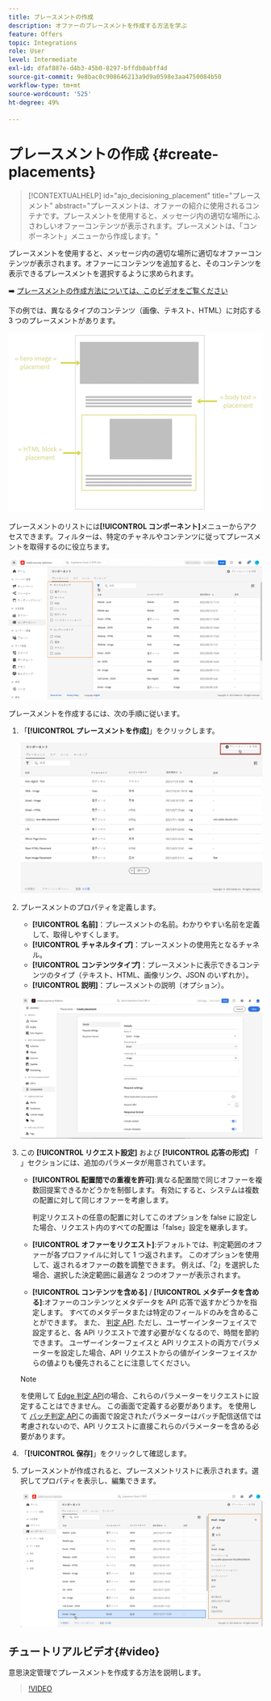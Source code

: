 ```yaml
---
title: プレースメントの作成
description: オファーのプレースメントを作成する方法を学ぶ
feature: Offers
topic: Integrations
role: User
level: Intermediate
exl-id: dfaf887e-d4b3-45b0-8297-bffdb0abff4d
source-git-commit: 9e8bac0c908646213a9d9a0598e3aa4750084b50
workflow-type: tm+mt
source-wordcount: '525'
ht-degree: 49%

---
```


# プレースメントの作成 {#create-placements}

>[!CONTEXTUALHELP]
>id="ajo_decisioning_placement"
>title="プレースメント"
>abstract="プレースメントは、オファーの紹介に使用されるコンテナです。プレースメントを使用すると、メッセージ内の適切な場所にふさわしいオファーコンテンツが表示されます。プレースメントは、「コンポーネント」メニューから作成します。"

プレースメントを使用すると、メッセージ内の適切な場所に適切なオファーコンテンツが表示されます。オファーにコンテンツを追加すると、そのコンテンツを表示できるプレースメントを選択するように求められます。

➡️ [プレースメントの作成方法については、このビデオをご覧ください](#video)

下の例では、異なるタイプのコンテンツ（画像、テキスト、HTML）に対応する 3 つのプレースメントがあります。

![](../assets/offers_placement_schema.png)

プレースメントのリストには&#x200B;**[!UICONTROL コンポーネント]**&#x200B;メニューからアクセスできます。フィルターは、特定のチャネルやコンテンツに従ってプレースメントを取得するのに役立ちます。

![](../assets/placements_filter.png)

プレースメントを作成するには、次の手順に従います。

1. 「**[!UICONTROL プレースメントを作成]**」をクリックします。

   ![](../assets/offers_placement_creation.png)

1. プレースメントのプロパティを定義します。

   * **[!UICONTROL 名前]**：プレースメントの名前。わかりやすい名前を定義して、取得しやすくします。
   * **[!UICONTROL チャネルタイプ]**：プレースメントの使用先となるチャネル。
   * **[!UICONTROL コンテンツタイプ]**：プレースメントに表示できるコンテンツのタイプ（テキスト、HTML、画像リンク、JSON のいずれか）。
   * **[!UICONTROL 説明]**：プレースメントの説明（オプション）。

   ![](../assets/offers_placement_creation_properties.png)


1. この **[!UICONTROL リクエスト設定]** および **[!UICONTROL 応答の形式]** 「 」セクションには、追加のパラメータが用意されています。

   * **[!UICONTROL 配置間での重複を許可]**:異なる配置間で同じオファーを複数回提案できるかどうかを制御します。 有効にすると、システムは複数の配置に対して同じオファーを考慮します。

      判定リクエストの任意の配置に対してこのオプションを false に設定した場合、リクエスト内のすべての配置は「false」設定を継承します。

   * **[!UICONTROL オファーをリクエスト]**:デフォルトでは、判定範囲のオファーが各プロファイルに対して 1 つ返されます。 このオプションを使用して、返されるオファーの数を調整できます。 例えば、「2」を選択した場合、選択した決定範囲に最適な 2 つのオファーが表示されます。

   * **[!UICONTROL コンテンツを含める]** / **[!UICONTROL メタデータを含める]**:オファーのコンテンツとメタデータを API 応答で返すかどうかを指定します。 すべてのメタデータまたは特定のフィールドのみを含めることができます。
   また、 [判定 API](https://experienceleague.adobe.com/docs/journey-optimizer/using/offer-decisioning/api-reference/offer-delivery-api/decisioning-api.html). ただし、ユーザーインターフェイスで設定すると、各 API リクエストで渡す必要がなくなるので、時間を節約できます。 ユーザーインターフェイスと API リクエストの両方でパラメーターを設定した場合、API リクエストからの値がインターフェイスからの値よりも優先されることに注意してください。

   >[!NOTE]
   >
   >を使用して [Edge 判定 API](https://experienceleague.adobe.com/docs/journey-optimizer/using/offer-decisioning/api-reference/offer-delivery-api/edge-decisioning-api.html?)の場合、これらのパラメーターをリクエストに設定することはできません。 この画面で定義する必要があります。 を使用して [バッチ判定 API](../api-reference/offer-delivery-api/batch-decisioning-api.md)この画面で設定されたパラメーターはバッチ配信送信では考慮されないので、API リクエストに直接これらのパラメーターを含める必要があります。

1. 「**[!UICONTROL 保存]**」をクリックして確認します。

1. プレースメントが作成されると、プレースメントリストに表示されます。選択してプロパティを表示し、編集できます。

   ![](../assets/placement_created.png)

## チュートリアルビデオ{#video}

意思決定管理でプレースメントを作成する方法を説明します。

>[!VIDEO](https://video.tv.adobe.com/v/329372?quality=12)

